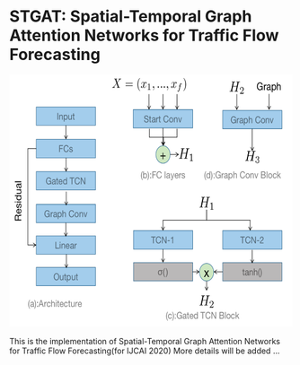 # STGAT: Spatial-Temporal Graph Attention Networks for Traffic Flow Forecasting
<p align="center">
  <img width="600" height="450" src=./figure/process.pdf>
</p>

This is the implementation of Spatial-Temporal Graph Attention Networks for Traffic Flow Forecasting(for IJCAI 2020)
More details will be added ...